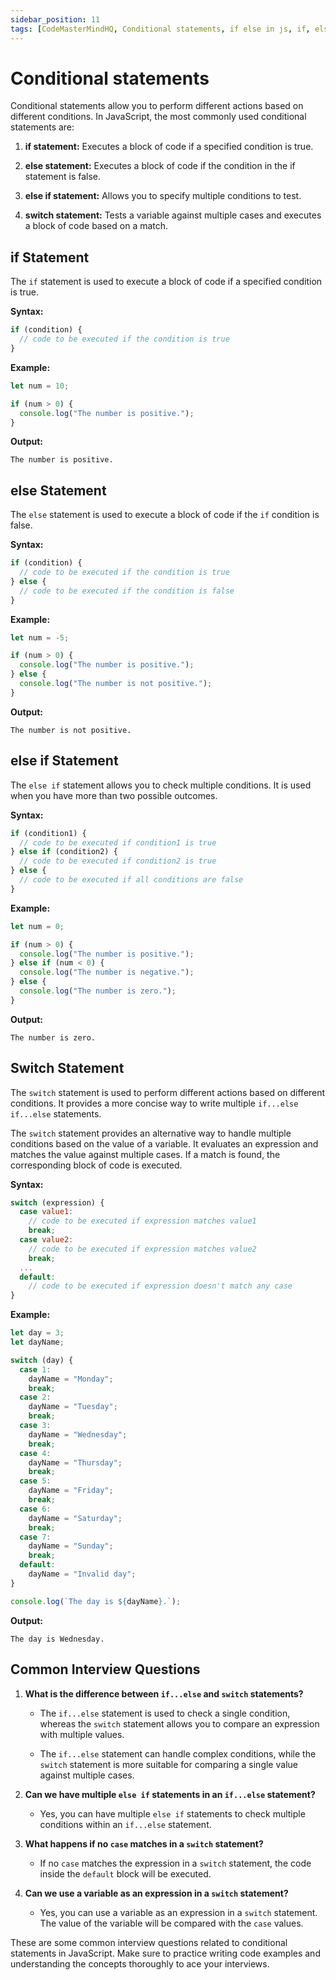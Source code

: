 ```yaml
---
sidebar_position: 11
tags: [CodeMasterMindHQ, Conditional statements, if else in js, if, else, else if, Switch Statement]
---
```


# Conditional statements

Conditional statements allow you to perform different actions based on different conditions. 
In JavaScript, the most commonly used conditional statements are:

1. **if statement:** Executes a block of code if a specified condition is true.

2. **else statement:** Executes a block of code if the condition in the if statement is false.

3. **else if statement:** Allows you to specify multiple conditions to test.

4. **switch statement:** Tests a variable against multiple cases and executes a block of code based on a match.

## if Statement
The `if` statement is used to execute a block of code if a specified condition is true.

**Syntax:**

```javascript
if (condition) {
  // code to be executed if the condition is true
}
```

**Example:**

```javascript
let num = 10;

if (num > 0) {
  console.log("The number is positive.");
}
```

**Output:**

```
The number is positive.
```

## else Statement
The `else` statement is used to execute a block of code if the `if` condition is false.

**Syntax:**

```javascript
if (condition) {
  // code to be executed if the condition is true
} else {
  // code to be executed if the condition is false
}
```

**Example:**

```javascript
let num = -5;

if (num > 0) {
  console.log("The number is positive.");
} else {
  console.log("The number is not positive.");
}
```

**Output:**

```
The number is not positive.
```

## else if Statement

The `else if` statement allows you to check multiple conditions. It is used when you have more than two possible outcomes.

**Syntax:**

```javascript
if (condition1) {
  // code to be executed if condition1 is true
} else if (condition2) {
  // code to be executed if condition2 is true
} else {
  // code to be executed if all conditions are false
}
```

**Example:**

```javascript
let num = 0;

if (num > 0) {
  console.log("The number is positive.");
} else if (num < 0) {
  console.log("The number is negative.");
} else {
  console.log("The number is zero.");
}
```

**Output:**

```
The number is zero.
```

## Switch Statement
The `switch` statement is used to perform different actions based on different conditions. It provides a more concise way to write multiple `if...else if...else` statements.

The `switch` statement provides an alternative way to handle multiple conditions based on the value of a variable. It evaluates an expression and matches the value against multiple cases. If a match is found, the corresponding block of code is executed.

**Syntax:**

```javascript
switch (expression) {
  case value1:
    // code to be executed if expression matches value1
    break;
  case value2:
    // code to be executed if expression matches value2
    break;
  ...
  default:
    // code to be executed if expression doesn't match any case
}
```

**Example:**

```javascript
let day = 3;
let dayName;

switch (day) {
  case 1:
    dayName = "Monday";
    break;
  case 2:
    dayName = "Tuesday";
    break;
  case 3:
    dayName = "Wednesday";
    break;
  case 4:
    dayName = "Thursday";
    break;
  case 5:
    dayName = "Friday";
    break;
  case 6:
    dayName = "Saturday";
    break;
  case 7:
    dayName = "Sunday";
    break;
  default:
    dayName = "Invalid day";
}

console.log(`The day is ${dayName}.`);
```

**Output:**

```
The day is Wednesday.
```

## Common Interview Questions

1. **What is the difference between `if...else` and `switch` statements?**

   - The `if...else` statement is used to check a single condition, whereas the `switch` statement allows you to compare an expression with multiple values.
     
   - The `if...else` statement can handle complex conditions, while the `switch` statement is more suitable for comparing a single value against multiple cases.

2. **Can we have multiple `else if` statements in an `if...else` statement?**
   
   - Yes, you can have multiple `else if` statements to check multiple conditions within an `if...else` statement.

3. **What happens if no `case` matches in a `switch` statement?**
  
   - If no `case` matches the expression in a `switch` statement, the code inside the `default` block will be executed.

4. **Can we use a variable as an expression in a `switch` statement?**
   
   - Yes, you can use a variable as an expression in a `switch` statement. The value of the variable will be compared with the `case` values.

These are some common interview questions related to conditional statements in JavaScript. Make sure to practice writing code examples and understanding the concepts thoroughly to ace your interviews.
